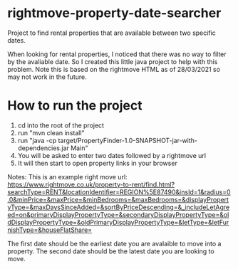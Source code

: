 # rightmove-property-date-searcher
Project to find rental properties that are available between two specific dates. 

When looking for rental properties, I noticed that there was no way to filter by the avaliable date. So I created this little java project to help with this problem. Note this is based on the rightmove HTML as of 28/03/2021 so may not work in the future.

# How to run the project
1. cd into the root of the project
2. run "mvn clean install"
3. run "java -cp target/PropertyFinder-1.0-SNAPSHOT-jar-with-dependencies.jar Main"
4. You will be asked to enter two dates followed by a rightmove url
5. It will then start to open property links in your browser

Notes:
This is an example right move url: https://www.rightmove.co.uk/property-to-rent/find.html?searchType=RENT&locationIdentifier=REGION%5E87490&insId=1&radius=0.0&minPrice=&maxPrice=&minBedrooms=&maxBedrooms=&displayPropertyType=&maxDaysSinceAdded=&sortByPriceDescending=&_includeLetAgreed=on&primaryDisplayPropertyType=&secondaryDisplayPropertyType=&oldDisplayPropertyType=&oldPrimaryDisplayPropertyType=&letType=&letFurnishType=&houseFlatShare=

The first date should be the earliest date you are avalaible to move into a property.
The second date should be the latest date you are looking to move. 

